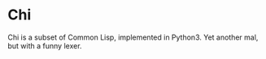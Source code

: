 # Chi
Chi is a subset of Common Lisp, implemented in Python3. Yet another mal, but with a funny lexer.
